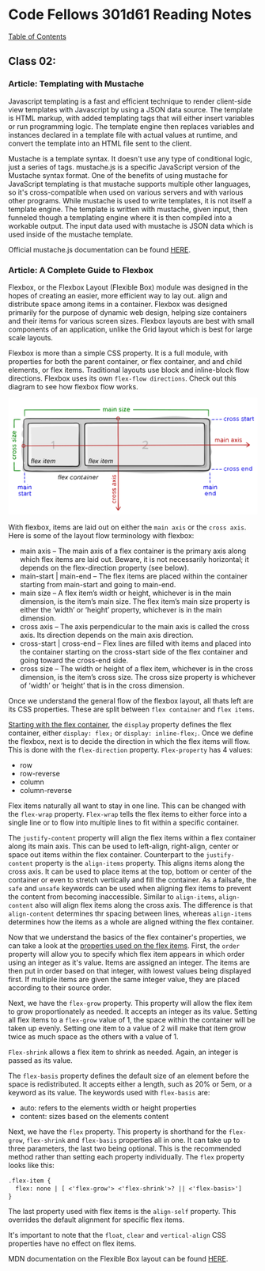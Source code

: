 # Code Fellows 301d61 Reading Notes

[Table of Contents](https://penjoe.github.io/301-reading-notes/)

## **Class 02**:

### **Article: Templating with Mustache**

Javascript templating is a fast and efficient technique to render client-side view templates with Javascript by using a JSON data source. The template is HTML markup, with added templating tags that will either insert variables or run programming logic.
The template engine then replaces variables and instances declared in a template file with actual values at runtime, and convert the template into an HTML file sent to the client.

Mustache is a template syntax. It doesn't use any type of conditional logic, just a series of tags. mustache.js is a specific JavaScript version of the Mustache syntax format. One of the benefits of using mustache for JavaScript templating is that mustache supports multiple other languages, so it's cross-compatible when used on various servers and with various other programs. While mustache is used to write templates, it is not itself a template engine. The template is written with mustache, given input, then funneled though a templating engine where it is then compiled into a workable output. The input data used with mustache is JSON data which is used inside of the mustache template.

Official mustache.js documentation can be found [HERE](https://github.com/janl/mustache.js).

### **Article: A Complete Guide to Flexbox**

Flexbox, or the Flexbox Layout (Flexible Box) module was designed in the hopes of creating an easier, more efficient way to lay out. align and distribute space among items in a container. Flexbox was designed primarily for the purpose of dynamic web design, helping size containers and their items for various screen sizes. Flexbox layouts are best with small components of an application, unlike the Grid layout which is best for large scale layouts. 

Flexbox is more than a simple CSS property. It is a full module, with properties for both the parent container, or flex container, and and child elements, or flex items. Traditional layouts use block and inline-block flow directions. Flexbox uses its own `flex-flow directions`. Check out this diagram to see how flexbox flow works.

![flex-flow](images/flex-flow.svg)

With flexbox, items are laid out on either the `main axis` or the `cross axis`. Here is some of the layout flow terminology with flexbox: 
- main axis – The main axis of a flex container is the primary axis along which flex items are laid out. Beware, it is not necessarily horizontal; it depends on the flex-direction property (see below).
- main-start | main-end – The flex items are placed within the container starting from main-start and going to main-end.
- main size – A flex item’s width or height, whichever is in the main dimension, is the item’s main size. The flex item’s main size property is either the ‘width’ or ‘height’ property, whichever is in the main dimension.
- cross axis – The axis perpendicular to the main axis is called the cross axis. Its direction depends on the main axis direction.
- cross-start | cross-end – Flex lines are filled with items and placed into the container starting on the cross-start side of the flex container and going toward the cross-end side.
- cross size – The width or height of a flex item, whichever is in the cross dimension, is the item’s cross size. The cross size property is whichever of ‘width’ or ‘height’ that is in the cross dimension.

Once we understand the general flow of the flexbox layout, all thats left are its CSS properties. These are split between `flex container` and `flex items`.

<u>Starting with the flex container</u>, the `display` property defines the flex container, either `display: flex;` or `display: inline-flex;`. Once we define the flexbox, next is to decide the direction in which the flex items will flow. This is done with the `flex-direction` property. `Flex-property` has 4 values:
- row
- row-reverse
- column
- column-reverse

Flex items naturally all want to stay in one line. This can be changed with the `flex-wrap` property. `Flex-wrap` tells the flex items to either force into a single line or to flow into multiple lines to fit within a specific container.

The `justify-content` property will align the flex items within a flex container along its main axis. This can be used to left-align, right-align, center or space out items within the flex container. Counterpart to  the `justify-content` property is the `align-items` property. This aligns items along the cross axis. It can be used to place items at the top, bottom or center of the container or even to stretch vertically and fill the container. As a failsafe, the `safe` and `unsafe` keywords can be used when aligning flex items to prevent the content from becoming inaccessible. Similar to `align-items`, `align-content` also will align flex items along the cross axis. The difference is that `align-content` determines thr spacing between lines, whereas `align-items` determines how the items as a whole are aligned withing the flex container. 

Now that we understand the basics of the flex container's properties, we can take a look at the <u>properties used on the flex items</u>. First, the `order` property will allow you to specify which flex item appears in which order using an integer as it's value. Items are assigned an integer. The items are then put in order based on that integer, with lowest values being displayed first. If multiple items are given the same integer value, they are placed according to their source order.

Next, we have the `flex-grow` property. This property will allow the flex item to grow proportionately as needed. It accepts an integer as its value. Setting all flex items to a `flex-grow` value of 1, the space within the container will be taken up evenly. Setting one item to a value of 2 will make that item grow twice as much space as the others with a value of 1.

`Flex-shrink` allows a flex item to shrink as needed. Again, an integer is passed as its value.

The `flex-basis` property defines the default size of an element before the space is redistributed. It accepts either a length, such as 20% or 5em, or a keyword as its value. The keywords used with `flex-basis` are:
- auto: refers to the elements width or height properties
- content: sizes based on the elements content

Next, we have the `flex` property. This property is shorthand for the `flex-grow`, `flex-shrink` and `flex-basis` properties all in one. It can take up to three parameters, the last two being optional. This is the recommended method rather than setting each property individually. The `flex` property looks like this:
```
.flex-item {
  flex: none | [ <'flex-grow'> <'flex-shrink'>? || <'flex-basis>']
}
```
The last property used with flex items is the `align-self` property. This overrides the default alignment for specific flex items.

It's important to note that the `float`, `clear` and `vertical-align` CSS properties have no effect on flex items.

MDN documentation on the Flexible Box layout can be found [HERE](https://developer.mozilla.org/en-US/docs/Web/CSS/CSS_Flexible_Box_Layout).